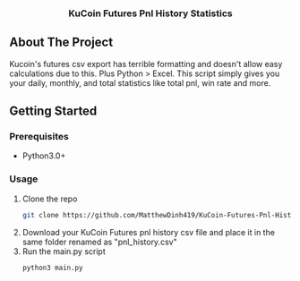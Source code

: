<h3 align="center">KuCoin Futures Pnl History Statistics</h3>

<!-- ABOUT THE PROJECT -->
## About The Project

Kucoin's futures csv export has terrible formatting and doesn't allow easy calculations due to this. 
Plus Python > Excel. This script simply gives you your daily, monthly, and total statistics like total pnl, win rate and more. 


<!-- GETTING STARTED -->
## Getting Started


### Prerequisites

* Python3.0+


### Usage

1. Clone the repo
   ```sh
   git clone https://github.com/MatthewDinh419/KuCoin-Futures-Pnl-History-Statistics.git
   ```
2. Download your KuCoin Futures pnl history csv file and place it in the same folder renamed as "pnl_history.csv"
3. Run the main.py script
   ```sh
   python3 main.py
   ```

